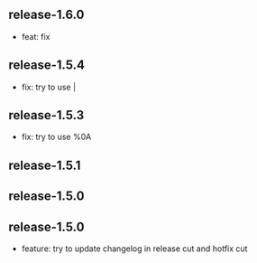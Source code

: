 
release-1.6.0
-----------------
- feat: fix

release-1.5.4
-----------------
- fix: try to use |

release-1.5.3
-----------------
- fix: try to use %0A

release-1.5.1
-----------------
release-1.5.0
-----------------
release-1.5.0
-----------------
- feature: try to update changelog in release cut and hotfix cut
